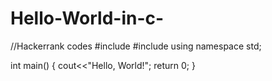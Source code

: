 # Hello-World-in-c-
//Hackerrank codes
#include <iostream>
#include <cstdio>
using namespace std;

int main() {
    cout<<"Hello, World!";
    return 0;
}
